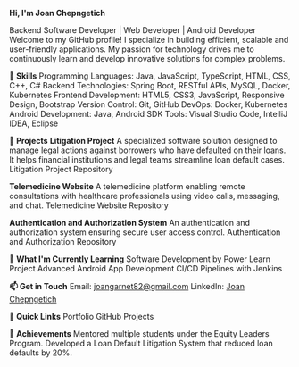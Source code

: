 **Hi, I'm Joan Chepngetich**

Backend Software Developer | Web Developer | Android Developer
Welcome to my GitHub profile! I specialize in building efficient, scalable and user-friendly applications. My passion for technology drives me to continuously learn and develop innovative solutions for complex problems.

**🚀 Skills**
Programming Languages: Java, JavaScript, TypeScript, HTML, CSS, C++, C#
Backend Technologies: Spring Boot, RESTful APIs, MySQL, Docker, Kubernetes
Frontend Development: HTML5, CSS3, JavaScript, Responsive Design, Bootstrap
Version Control: Git, GitHub
DevOps: Docker, Kubernetes
Android Development: Java, Android SDK
Tools: Visual Studio Code, IntelliJ IDEA, Eclipse

**📂 Projects**
**Litigation Project**
A specialized software solution designed to manage legal actions against borrowers who have defaulted on their loans. It helps financial institutions and legal teams streamline loan default cases.
Litigation Project Repository

**Telemedicine Website**
A telemedicine platform enabling remote consultations with healthcare professionals using video calls, messaging, and chat.
Telemedicine Website Repository

**Authentication and Authorization System**
An authentication and authorization system ensuring secure user access control.
Authentication and Authorization Repository

**🌱 What I'm Currently Learning**
Software Development by Power Learn Project
Advanced Android App Development
CI/CD Pipelines with Jenkins

**📫 Get in Touch**
Email: joangarnet82@gmail.com
LinkedIn: [Joan Chepngetich](https://www.linkedin.com/in/joan-chepngetich-47b0ba213/)

**🔗 Quick Links**
Portfolio
GitHub Projects

**🏅 Achievements**
Mentored multiple students under the Equity Leaders Program.
Developed a Loan Default Litigation System that reduced loan defaults by 20%.
